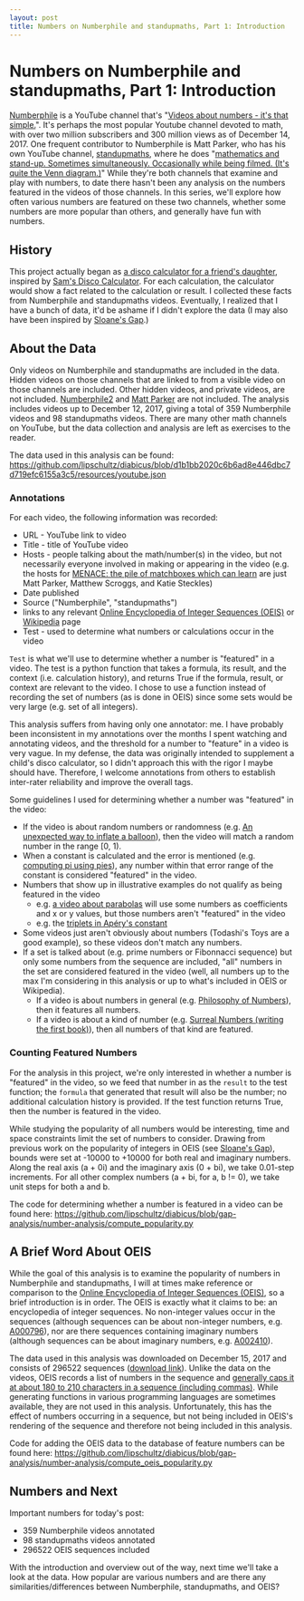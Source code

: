 ```yaml
---
layout: post
title: Numbers on Numberphile and standupmaths, Part 1: Introduction
---
```


# Numbers on Numberphile and standupmaths, Part 1: Introduction

[Numberphile](https://www.youtube.com/user/numberphile/) is a YouTube channel that's "[Videos about numbers - it's that simple.](https://www.youtube.com/user/numberphile/about)".  It's perhaps the most popular Youtube channel devoted to math, with over two million subscribers and 300 million views as of December 14, 2017.  One frequent contributor to Numberphile is Matt Parker, who has his own YouTube channel, [standupmaths](https://www.youtube.com/user/standupmaths/), where he does "[mathematics and stand-up. Sometimes simultaneously. Occasionally while being filmed. (It's quite the Venn diagram.)](https://www.youtube.com/user/standupmaths/about)"  While they're both channels that examine and play with numbers, to date there hasn't been any analysis on the numbers featured in the videos of those channels.  In this series, we'll explore how often various numbers are featured on these two channels, whether some numbers are more popular than others, and generally have fun with numbers.

## History

This project actually began as [a disco calculator for a friend's daughter](https://github.com/lipschultz/diabicus), inspired by [Sam's Disco Calculator](https://www.youtube.com/watch?v=YfIQ7ktFM1g).  For each calculation, the calculator would show a fact related to the calculation or result.  I collected these facts from Numberphile and standupmaths videos.  Eventually, I realized that I have a bunch of data, it'd be ashame if I didn't explore the data (I may also have been inspired by [Sloane's Gap](https://www.youtube.com/watch?v=_YysNM2JoFo).)

## About the Data

Only videos on Numberphile and standupmaths are included in the data.  Hidden videos on those channels that are linked to from a visible video on those channels are included.  Other hidden videos, and private videos, are not included.  [Numberphile2](https://www.youtube.com/channel/UCyp1gCHZJU_fGWFf2rtMkCg) and [Matt Parker](https://www.youtube.com/channel/UCzV9N7eGedBchEQjQhPapyQ) are not included.  The analysis includes videos up to December 12, 2017, giving a total of 359 Numberphile videos and 98 standupmaths videos.  There are many other math channels on YouTube, but the data collection and analysis are left as exercises to the reader.

The data used in this analysis can be found: https://github.com/lipschultz/diabicus/blob/d1b1bb2020c6b6ad8e446dbc7d719efc6155a3c5/resources/youtube.json

### Annotations

For each video, the following information was recorded:
- URL - YouTube link to video
- Title - title of YouTube video
- Hosts - people talking about the math/number(s) in the video, but not necessarily everyone involved in making or appearing in the video (e.g. the hosts for [MENACE: the pile of matchboxes which can learn](https://www.youtube.com/watch?v=R9c-_neaxeU) are just Matt Parker, Matthew Scroggs, and Katie Steckles)
- Date published
- Source ("Numberphile", "standupmaths")
- links to any relevant [Online Encyclopedia of Integer Sequences (OEIS)](http://oeis.org/) or [Wikipedia](https://en.wikipedia.org/) page
- Test - used to determine what numbers or calculations occur in the video

`Test` is what we'll use to determine whether a number is "featured" in a video.  The test is a python function that takes a formula, its result, and the context (i.e. calculation history), and returns True if the formula, result, or context are relevant to the video.  I chose to use a function instead of recording the set of numbers (as is done in OEIS) since some sets would be very large (e.g. set of all integers).

This analysis suffers from having only one annotator: me.  I have probably been inconsistent in my annotations over the months I spent watching and annotating videos, and the threshold for a number to "feature" in a video is very vague.  In my defense, the data was originally intended to supplement a child's disco calculator, so I didn't approach this with the rigor I maybe should have.  Therefore, I welcome annotations from others to establish inter-rater reliability and improve the overall tags.

Some guidelines I used for determining whether a number was "featured" in the video:

- If the video is about random numbers or randomness (e.g. [An unexpected way to inflate a balloon](https://www.youtube.com/watch?v=un-pTKfC1dQ)), then the video will match a random number in the range [0, 1).
- When a constant is calculated and the error is mentioned (e.g. [computing pi using pies](https://www.youtube.com/watch?v=ZNiRzZ66YN0)), any number within that error range of the constant is considered "featured" in the video.
- Numbers that show up in illustrative examples do not qualify as being featured in the video
    - e.g. [a video about parabolas](https://www.youtube.com/watch?v=zXoJlRFbktw) will use some numbers as coefficients and x or y values, but those numbers aren't "featured" in the video
    - e.g. the [triplets in Apéry's constant](https://www.youtube.com/watch?v=ur-iLy4z3QE)
- Some videos just aren't obviously about numbers (Todashi's Toys are a good example), so these videos don't match any numbers.
- If a set is talked about (e.g. prime numbers or Fibonnacci sequence) but only some numbers from the sequence are included, "all" numbers in the set are considered featured in the video (well, all numbers up to the max I'm considering in this analysis or up to what's included in OEIS or Wikipedia).
    - If a video is about numbers in general (e.g. [Philosophy of Numbers](https://www.youtube.com/watch?v=vA2cdHLKYB8)), then it features all numbers.
    - If a video is about a kind of number (e.g. [Surreal Numbers (writing the first book)](https://www.youtube.com/watch?v=mPn2AdMH7UQ)), then all numbers of that kind are featured.

### Counting Featured Numbers

For the analysis in this project, we're only interested in whether a number is "featured" in the video, so we feed that number in as the `result` to the test function; the `formula` that generated that result will also be the number; no additional calculation history is provided.  If the test function returns True, then the number is featured in the video.

While studying the popularity of all numbers would be interesting, time and space constraints limit the set of numbers to consider.   Drawing from previous work on the popularity of integers in OEIS (see [Sloane's Gap](https://www.youtube.com/watch?v=_YysNM2JoFo)), bounds were set at -10000 to +10000 for both real and imaginary numbers.  Along the real axis (a + 0i) and the imaginary axis (0 + bi), we take 0.01-step increments.  For all other complex numbers (a + bi, for a, b != 0), we take unit steps for both a and b.

The code for determining whether a number is featured in a video can be found here: https://github.com/lipschultz/diabicus/blob/gap-analysis/number-analysis/compute_popularity.py

## A Brief Word About OEIS

While the goal of this analysis is to examine the popularity of numbers in Numberphile and standupmaths, I will at times make reference or comparison to the [Online Encyclopedia of Integer Sequences (OEIS)](http://oeis.org/), so a brief introduction is in order.  The OEIS is exactly what it claims to be: an encyclopedia of integer sequences.  No non-integer values occur in the sequences (although sequences can be about non-integer numbers, e.g. [A000796](http://oeis.org/A000796)), nor are there sequences containing imaginary numbers (although sequences can be about imaginary numbers, e.g. [A002410](http://oeis.org/A002410)).

The data used in this analysis was downloaded on December 15, 2017 and consists of 296522 sequences ([download link](http://oeis.org/stripped.gz)).  Unlike the data on the videos, OEIS records a list of numbers in the sequence and [generally caps it at about 180 to 210 characters in a sequence (including commas)](http://oeis.org/FAQ.html#Z07b).  While generating functions in various programming languages are sometimes available, they are not used in this analysis.  Unfortunately, this has the effect of numbers occurring in a sequence, but not being included in OEIS's rendering of the sequence and therefore not being included in this analysis.

Code for adding the OEIS data to the database of feature numbers can be found here: https://github.com/lipschultz/diabicus/blob/gap-analysis/number-analysis/compute_oeis_popularity.py

## Numbers and Next

Important numbers for today's post:

- 359 Numberphile videos annotated
- 98 standupmaths videos annotated
- 296522 OEIS sequences included

With the introduction and overview out of the way, next time we'll take a look at the data.  How popular are various numbers and are there any similarities/differences between Numberphile, standupmaths, and OEIS?
